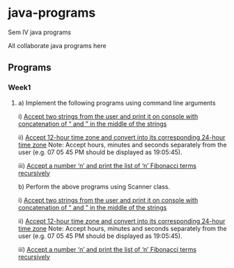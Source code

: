 # java-programs

Sem IV java programs

All collaborate java programs here

## Programs

### Week1

1.  a) Implement the following programs using command line arguments

    i) [Accept two strings from the user and print it on console with concatenation of “ and ” in the middle of the strings](./week1/Week1A1.java)

    ii) [Accept 12-hour time zone and convert into its corresponding 24-hour time zone](./week1/Week1A2.java) Note: Accept hours, minutes and seconds separately from the user (e.g. 07 05 45 PM should be displayed as 19:05:45).

    iii) [Accept a number ‘n’ and print the list of ‘n’ Fibonacci terms recursively](./week1/Week1A3.java)

    b) Perform the above programs using Scanner class.

    i) [Accept two strings from the user and print it on console with concatenation of “ and ” in the middle of the strings](./week1/Week1B1.java)

    ii) [Accept 12-hour time zone and convert into its corresponding 24-hour time zone](./week1/Week1B2.java) Note: Accept hours, minutes and seconds separately from the user (e.g. 07 05 45 PM should be displayed as 19:05:45).

    iii) [Accept a number ‘n’ and print the list of ‘n’ Fibonacci terms recursively](./week1/Week1B3.java)
